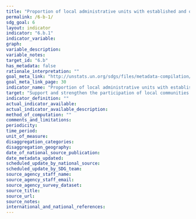 ```yaml
---
title: "Proportion of local administrative units with established and operational policies and procedures for participation of local communities in water and sanitation management"
permalink: /6-b-1/
sdg_goal: 6
layout: indicator
indicator: "6.b.1"
indicator_variable: 
graph: 
variable_description: 
variable_notes: 
target_id: "6.b"
has_metadata: false
rationale_interpretation: ""
goal_meta_link: "http://unstats.un.org/sdgs/files/metadata-compilation/Metadata-Goal-6.pdf"
goal_meta_link_page: 30
indicator_name: "Proportion of local administrative units with established and operational policies and procedures for participation of local communities in water and sanitation management"
target: "Support and strengthen the participation of local communities in improving water and sanitation management."
indicator_definition: ""
actual_indicator_available: 
actual_indicator_available_description: 
method_of_computation: ""
comments_and_limitations: 
periodicity: 
time_period: 
unit_of_measure: 
disaggregation_categories: 
disaggregation_geography: 
date_of_national_source_publication: 
date_metadata_updated: 
scheduled_update_by_national_source: 
scheduled_update_by_SDG_team: 
source_agency_staff_name: 
source_agency_staff_email: 
source_agency_survey_dataset: 
source_title: 
source_url: 
source_notes: 
international_and_national_references: 
---
```



